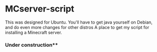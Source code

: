 # MCserver-script
This was designed for Ubuntu. You'll have to get java yourself on Debian, and do even more changes for other distros
A place to get my script for installing a Minecraft server.
### Under construction**
